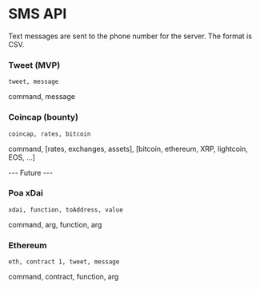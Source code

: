 # SMS API

Text messages are sent to the phone number for the server. The format is CSV.

### Tweet (MVP)

`tweet, message`

command, message

### Coincap (bounty)

`coincap, rates, bitcoin`

command, [rates, exchanges, assets], [bitcoin, ethereum, XRP, lightcoin, EOS, ...]

--- Future ---

### Poa xDai

`xdai, function, toAddress, value`

command, arg, function, arg

### Ethereum

`eth, contract 1, tweet, message`

command, contract, function, arg
